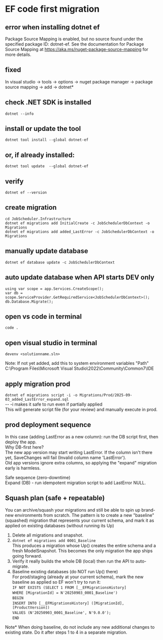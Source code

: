 # EF code first migration

## error when installing dotnet ef
Package Source Mapping is enabled, but no source found under the specified package ID: dotnet-ef. See the documentation for Package Source Mapping at https://aka.ms/nuget-package-source-mapping for more details.

## fixed
In visual studio -> tools -> options -> nuget package manager -> package source mapping -> add -> dotnet*

## check .NET SDK is installed
```dotnet --info```

## install or update the tool
```dotnet tool install --global dotnet-ef```

## or, if already installed:
```dotnet tool update  --global dotnet-ef```

## verify
```dotnet ef --version```


## create migration 
```cd JobScheduler.Infrastructure```  
```dotnet ef migrations add InitialCreate -c JobSchedulerDbContext -o Migrations```  
```dotnet ef migrations add added_LastError -c JobSchedulerDbContext -o Migrations```

## manually update database
```dotnet ef database update -c JobSchedulerDbContext```

## auto update database when API starts DEV only
```using var scope = app.Services.CreateScope();```  
```var db = scope.ServiceProvider.GetRequiredService<JobSchedulerDbContext>();```  
```db.Database.Migrate();```

## open vs code in terminal
```code .```

## open visual studio in terminal
```devenv <solutionname.sln>```

Note:
If not yet added, add this to system environment variables "Path"  
C:\Program Files\Microsoft Visual Studio\2022\Community\Common7\IDE

## apply migration prod
```dotnet ef migrations script -i -o Migrations/Prod/2025-09-03_added_LastError_expand.sql```  
-- -i makes it safe to run even if partially applied  
This will generate script file (for your review) and manually execute in prod.

## prod deployment sequence
In this case (adding LastError as a new column): run the DB script first, then deploy the app.  
Why DB-first here?  
The new app version may start writing LastError. If the column isn't there yet, SaveChanges will fail (Invalid column name 'LastError').  
Old app versions ignore extra columns, so applying the "expand" migration early is harmless.  

Safe sequence (zero-downtime)  
Expand (DB) - run idempotent migration script to add LastError NULL.  

## Squash plan (safe + repeatable)
You can archive/squash your migrations and still be able to spin up brand-new environments from scratch. The pattern is to create a new "baseline" (squashed) migration that represents your current schema, and mark it as applied on existing databases (without running its Up)  
1) Delete all migrations and snapshot.  
2) ```dotnet ef migrations add 0001_Baseline```  
      This produces a migration whose Up() creates the entire schema and a fresh ModelSnapshot. This becomes the only migration the app ships going forward.  
3) Verify it really builds the whole DB (local) then run the API to auto-migrate.  
4) Baseline existing databases (do NOT run Up() there)  
   For prod/staging (already at your current schema), mark the new baseline as applied so EF won't try to run it:  
   ```IF NOT EXISTS (SELECT 1 FROM [__EFMigrationsHistory]```  
               ```WHERE [MigrationId] = N'20250903_0001_Baseline')```  
```BEGIN```  
    ```INSERT INTO [__EFMigrationsHistory] ([MigrationId],[ProductVersion])```  
    ```VALUES (N'20250903_0001_Baseline', N'9.0.0');```  
```END```

Note*
When doing baseline, do not include any new additional changes to existing state. Do it after steps 1 to 4 in a separate migration.  

